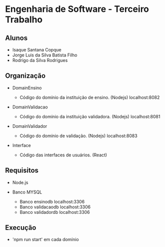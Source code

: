 # Engenharia de Software - Terceiro Trabalho

## Alunos

- Isaque Santana Copque
- Jorge Luis da Silva Batista Filho
- Rodrigo da Silva Rodrigues

## Organização

- DomainEnsino
  - Código do domínio da instituição de ensino. (Nodejs) localhost:8082

- DomainValidacao
  - Código do domínio da instituição validadora. (Nodejs) localhost:8081

- DomainValidador
  - Código do domínio de validação. (Nodejs) localhost:8083

- Interface
  - Código das interfaces de usuários. (React)

## Requisitos

- Node.js

- Banco MYSQL
  - Banco ensinodb    localhost:3306
  - Banco validacaodb localhost:3306
  - Banco validadordb localhost:3306

## Execução

- 'npm run start' em cada domínio
